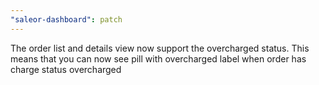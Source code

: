 ```yaml
---
"saleor-dashboard": patch
---
```


The order list and details view now support the overcharged status. This means that you can now see pill with overcharged label when order has charge status overcharged
